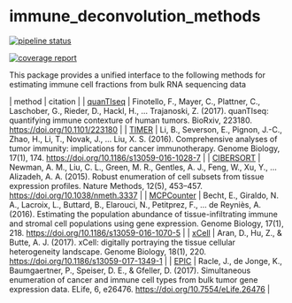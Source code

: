 # immune_deconvolution_methods #

[![pipeline
status](https://gitlab.com/pieris-bioinfo/immune_deconvolution_methods/badges/master/pipeline.svg)](https://gitlab.com/pieris-bioinfo/immune_deconvolution_methods/commits/master)

[![coverage
report](https://gitlab.com/pieris-bioinfo/immune_deconvolution_methods/badges/master/coverage.svg)](https://gitlab.com/pieris-bioinfo/immune_deconvolution_methods/commits/master)

This package provides a unified interface to the following methods for estimating immune cell fractions from bulk RNA
sequencing data

| method | citation |
| [quanTIseq](http://icbi.at/software/quantiseq/doc/index.html) | Finotello, F., Mayer, C., Plattner, C., Laschober, G., Rieder, D., Hackl, H., … Trajanoski, Z. (2017).
quanTIseq: quantifying immune contexture of human tumors. BioRxiv, 223180. https://doi.org/10.1101/223180 |
| [TIMER](http://cistrome.org/TIMER/) | Li, B., Severson, E., Pignon, J.-C., Zhao, H., Li, T., Novak, J., … Liu, X. S. (2016). Comprehensive analyses
of tumor immunity: implications for cancer immunotherapy. Genome Biology, 17(1), 174.
https://doi.org/10.1186/s13059-016-1028-7 |
| [CIBERSORT](https://cibersort.stanford.edu/) | Newman, A. M., Liu, C. L., Green, M. R., Gentles, A. J., Feng, W., Xu, Y., … Alizadeh, A. A. (2015).
Robust enumeration of cell subsets from tissue expression profiles. Nature Methods, 12(5), 453–457.
https://doi.org/10.1038/nmeth.3337 |
| [MCPCounter](https://github.com/ebecht/MCPcounter) | Becht, E., Giraldo, N. A., Lacroix, L., Buttard, B., Elarouci, N., Petitprez, F., … de Reyniès, A.
(2016). Estimating the population abundance of tissue-infiltrating immune and stromal cell populations using gene
expression. Genome Biology, 17(1), 218. https://doi.org/10.1186/s13059-016-1070-5 |
| [xCell](http://xcell.ucsf.edu/) | Aran, D., Hu, Z., & Butte, A. J. (2017). xCell: digitally portraying the tissue cellular heterogeneity
landscape. Genome Biology, 18(1), 220. https://doi.org/10.1186/s13059-017-1349-1 |
| [EPIC](https://gfellerlab.shinyapps.io/EPIC_1-1/) | Racle, J., de Jonge, K., Baumgaertner, P., Speiser, D. E., & Gfeller, D. (2017). Simultaneous enumeration of
cancer and immune cell types from bulk tumor gene expression data. ELife, 6, e26476. https://doi.org/10.7554/eLife.26476 |
